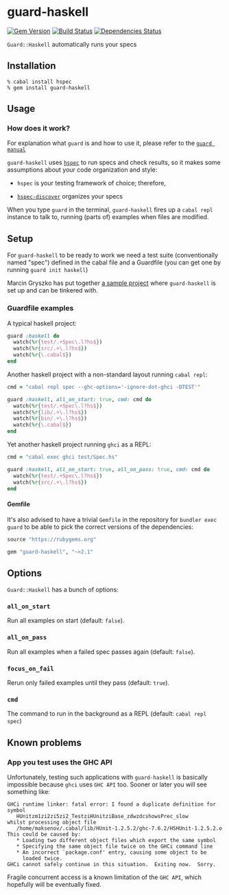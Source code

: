 guard-haskell
=============
[![Gem Version](https://badge.fury.io/rb/guard-haskell.png)](http://badge.fury.io/rb/guard-haskell)
[![Build Status](https://secure.travis-ci.org/supki/guard-haskell.png?branch=master)](http://travis-ci.org/supki/guard-haskell)
[![Dependencies Status](https://gemnasium.com/supki/guard-haskell.png)](https://gemnasium.com/supki/guard-haskell)

`Guard::Haskell` automatically runs your specs

Installation
------------

```shell
% cabal install hspec
% gem install guard-haskell
```

Usage
-----

### How does it work?

For explanation what `guard` is and how to use it, please refer to the [`guard manual`][0]

`guard-haskell` uses [`hspec`][1] to run specs and check results, so it makes
some assumptions about your code organization and style:

  * `hspec` is your testing framework of choice; therefore,

  * [`hspec-discover`][2] organizes your specs

When you type `guard` in the terminal, `guard-haskell` fires up a `cabal repl` instance
to talk to, running (parts of) examples when files are modified.

Setup
-----

For `guard-haskell` to be ready to work we need a test suite (conventionally named "spec")
defined in the cabal file and a Guardfile (you can get one by running `guard init haskell`)

Marcin Gryszko has put together [a sample project][3] where `guard-haskell` is set up and can
be tinkered with.

### Guardfile examples

A typical haskell project:

```ruby
guard :haskell do
  watch(%r{test/.+Spec\.l?hs$})
  watch(%r{src/.+\.l?hs$})
  watch(%r{\.cabal$})
end
```

Another haskell project with a non-standard layout running `cabal repl`:

```ruby
cmd = "cabal repl spec --ghc-options='-ignore-dot-ghci -DTEST'"

guard :haskell, all_on_start: true, cmd: cmd do
  watch(%r{test/.+Spec\.l?hs$})
  watch(%r{lib/.+\.l?hs$})
  watch(%r{bin/.+\.l?hs$})
  watch(%r{\.cabal$})
end
```

Yet another haskell project running `ghci` as a REPL:

```ruby
cmd = "cabal exec ghci test/Spec.hs"

guard :haskell, all_on_start: true, all_on_pass: true, cmd: cmd do
  watch(%r{test/.+Spec\.l?hs$})
  watch(%r{src/.+\.l?hs$})
end
```

#### Gemfile

It's also advised to have a trivial `Gemfile` in the repository for
`bundler exec guard` to be able to pick the correct versions of the dependencies:

```ruby
source "https://rubygems.org"

gem "guard-haskell", "~>2.1"
```

Options
-------

`Guard::Haskell` has a bunch of options:

### `all_on_start`

Run all examples on start (default: `false`).

### `all_on_pass`

Run all examples when a failed spec passes again (default: `false`).

### `focus_on_fail`

Rerun only failed examples until they pass (default: `true`).

### `cmd`

The command to run in the background as a REPL (default: `cabal repl spec`)

Known problems
--------------

### App you test uses the GHC API

Unfortunately, testing such applications with `guard-haskell` is basically impossible
because `ghci` uses `GHC API` too.  Sooner or later you will see something like:

```
GHCi runtime linker: fatal error: I found a duplicate definition for symbol
   HUnitzm1zi2zi5zi2_TestziHUnitziBase_zdwzdcshowsPrec_slow
whilst processing object file
   /home/maksenov/.cabal/lib/HUnit-1.2.5.2/ghc-7.6.2/HSHUnit-1.2.5.2.o
This could be caused by:
   * Loading two different object files which export the same symbol
   * Specifying the same object file twice on the GHCi command line
   * An incorrect `package.conf' entry, causing some object to be
     loaded twice.
GHCi cannot safely continue in this situation.  Exiting now.  Sorry.
```

Fragile concurrent access is a known limitation of the `GHC API`, which hopefully will be eventually fixed.

  [0]: https://github.com/guard/guard#readme
  [1]: http://hspec.github.io/
  [2]: http://hspec.github.io/hspec-discover.html
  [3]: https://github.com/mgryszko/hspec-kickstart
